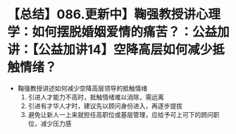 # 【总结】086.更新中】鞠强教授讲心理学：如何摆脱婚姻爱情的痛苦？：公益加讲：【公益加讲14】空降高层如何减少抵触情绪？

-   鞠强教授讲述如何减少空降高层领导的抵触情绪
    1.  引进人才能力不高时，抵触情绪难以消除，需远离
    2.  引进有才华人才时，建议先以顾问身份进入，再逐步提拔
    3.  避免让新人一上来就担任高职位或基层管理，应给予可上可下的顾问职位，减少压力感